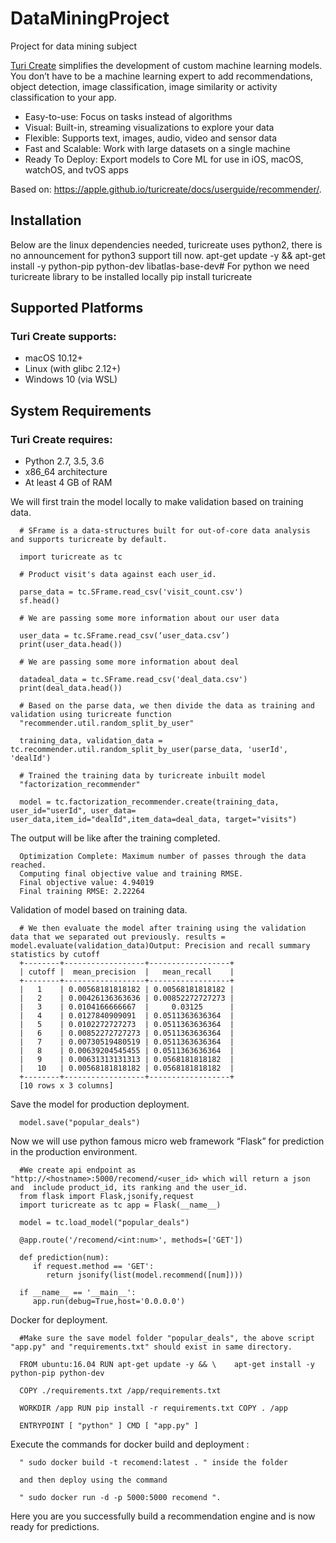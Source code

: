 # DataMiningProject
Project for data mining subject

[Turi Create](https://github.com/apple/turicreate) simplifies the development of custom machine learning models. You don’t have to be a machine learning expert to add recommendations, object detection, image classification, image similarity or activity classification to your app.

* Easy-to-use: Focus on tasks instead of algorithms
* Visual: Built-in, streaming visualizations to explore your data
* Flexible: Supports text, images, audio, video and sensor data
* Fast and Scalable: Work with large datasets on a single machine
* Ready To Deploy: Export models to Core ML for use in iOS, macOS, watchOS, and tvOS apps

Based on: https://apple.github.io/turicreate/docs/userguide/recommender/.

## Installation

Below are the linux dependencies needed, turicreate uses python2, there is no announcement for python3 support till now. apt-get update -y &&  apt-get install -y python-pip python-dev libatlas-base-dev# For python we need turicreate library to be installed locally pip install turicreate

## Supported Platforms

### Turi Create supports:

* macOS 10.12+
* Linux (with glibc 2.12+)
* Windows 10 (via WSL)

## System Requirements

### Turi Create requires:

* Python 2.7, 3.5, 3.6
* x86_64 architecture
* At least 4 GB of RAM

We will first train the model locally to make validation based on training data.

      # SFrame is a data-structures built for out-of-core data analysis and supports turicreate by default.
      
      import turicreate as tc
      
      # Product visit's data against each user_id.
      
      parse_data = tc.SFrame.read_csv('visit_count.csv')
      sf.head()

      # We are passing some more information about our user data
      
      user_data = tc.SFrame.read_csv(‘user_data.csv’)
      print(user_data.head())

      # We are passing some more information about deal 
      
      datadeal_data = tc.SFrame.read_csv('deal_data.csv')
      print(deal_data.head())

      # Based on the parse data, we then divide the data as training and validation using turicreate function
      "recommender.util.random_split_by_user"
      
      training_data, validation_data = tc.recommender.util.random_split_by_user(parse_data, 'userId', 'dealId')
      
      # Trained the training data by turicreate inbuilt model
      "factorization_recommender"
      
      model = tc.factorization_recommender.create(training_data, user_id="userId", user_data= user_data,item_id="dealId",item_data=deal_data, target="visits")

The output will be like after the training completed.

      Optimization Complete: Maximum number of passes through the data reached.
      Computing final objective value and training RMSE.
      Final objective value: 4.94019
      Final training RMSE: 2.22264

Validation of model based on training data.

      # We then evaluate the model after training using the validation data that we separated out previously. results = model.evaluate(validation_data)Output: Precision and recall summary statistics by cutoff
      +--------+------------------+------------------+
      | cutoff |  mean_precision  |   mean_recall    |
      +--------+------------------+------------------+
      |   1    | 0.00568181818182 | 0.00568181818182 |
      |   2    | 0.00426136363636 | 0.00852272727273 |
      |   3    | 0.0104166666667  |     0.03125      |
      |   4    | 0.0127840909091  | 0.0511363636364  |
      |   5    | 0.0102272727273  | 0.0511363636364  |
      |   6    | 0.00852272727273 | 0.0511363636364  |
      |   7    | 0.00730519480519 | 0.0511363636364  |
      |   8    | 0.00639204545455 | 0.0511363636364  |
      |   9    | 0.00631313131313 | 0.0568181818182  |
      |   10   | 0.00568181818182 | 0.0568181818182  |
      +--------+------------------+------------------+
      [10 rows x 3 columns]

Save the model for production deployment.

      model.save("popular_deals")

Now we will use python famous micro web framework “Flask” for prediction in the production environment.

      #We create api endpoint as "http://<hostname>:5000/recomend/<user_id> which will return a json and  include product_id, its ranking and the user_id.
      from flask import Flask,jsonify,request
      import turicreate as tc app = Flask(__name__) 
      
      model = tc.load_model("popular_deals")  
      
      @app.route('/recomend/<int:num>', methods=['GET'])
      
      def prediction(num):
         if request.method == 'GET':                 
            return jsonify(list(model.recommend([num])))  
            
      if __name__ == '__main__':
         app.run(debug=True,host='0.0.0.0')

Docker for deployment.

      #Make sure the save model folder "popular_deals", the above script "app.py" and "requirements.txt" should exist in same directory.
      
      FROM ubuntu:16.04 RUN apt-get update -y && \    apt-get install -y python-pip python-dev
      
      COPY ./requirements.txt /app/requirements.txt 
      
      WORKDIR /app RUN pip install -r requirements.txt COPY . /app 
      
      ENTRYPOINT [ "python" ] CMD [ "app.py" ]

Execute the commands for docker build and deployment :

      " sudo docker build -t recomend:latest . " inside the folder 
      
      and then deploy using the command
      
      " sudo docker run -d -p 5000:5000 recomend ".
      
Here you are you successfully build a recommendation engine and is now ready for predictions.
